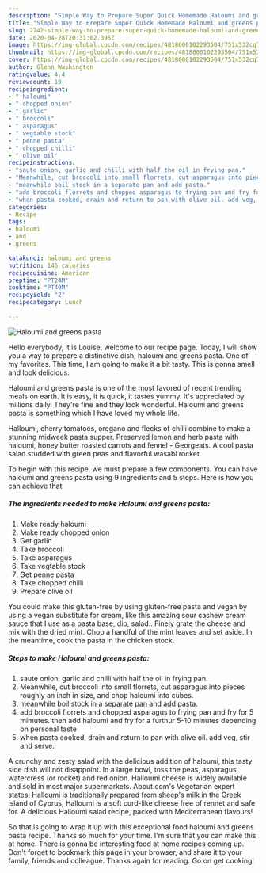 ```yaml
---
description: "Simple Way to Prepare Super Quick Homemade Haloumi and greens pasta"
title: "Simple Way to Prepare Super Quick Homemade Haloumi and greens pasta"
slug: 2742-simple-way-to-prepare-super-quick-homemade-haloumi-and-greens-pasta
date: 2020-04-28T20:31:02.395Z
image: https://img-global.cpcdn.com/recipes/4818000102293504/751x532cq70/haloumi-and-greens-pasta-recipe-main-photo.jpg
thumbnail: https://img-global.cpcdn.com/recipes/4818000102293504/751x532cq70/haloumi-and-greens-pasta-recipe-main-photo.jpg
cover: https://img-global.cpcdn.com/recipes/4818000102293504/751x532cq70/haloumi-and-greens-pasta-recipe-main-photo.jpg
author: Glenn Washington
ratingvalue: 4.4
reviewcount: 10
recipeingredient:
- " haloumi"
- " chopped onion"
- " garlic"
- " broccoli"
- " asparagus"
- " vegtable stock"
- " penne pasta"
- " chopped chilli"
- " olive oil"
recipeinstructions:
- "saute onion, garlic and chilli with half the oil in frying pan."
- "Meanwhile, cut broccoli into small florrets, cut asparagus into pieces roughly an inch in size, and chop haloumi into cubes."
- "meanwhile boil stock in a separate pan and add pasta."
- "add broccoli florrets and chopped asparagus to frying pan and fry for 5 mimutes. then add haloumi and fry for a furthur 5-10 minutes depending on personal taste"
- "when pasta cooked, drain and return to pan with olive oil. add veg, stir and serve."
categories:
- Recipe
tags:
- haloumi
- and
- greens

katakunci: haloumi and greens 
nutrition: 146 calories
recipecuisine: American
preptime: "PT24M"
cooktime: "PT49M"
recipeyield: "2"
recipecategory: Lunch

---
```



![Haloumi and greens pasta](https://img-global.cpcdn.com/recipes/4818000102293504/751x532cq70/haloumi-and-greens-pasta-recipe-main-photo.jpg)

Hello everybody, it is Louise, welcome to our recipe page. Today, I will show you a way to prepare a distinctive dish, haloumi and greens pasta. One of my favorites. This time, I am going to make it a bit tasty. This is gonna smell and look delicious.

Haloumi and greens pasta is one of the most favored of recent trending meals on earth. It is easy, it is quick, it tastes yummy. It's appreciated by millions daily. They're fine and they look wonderful. Haloumi and greens pasta is something which I have loved my whole life.

Halloumi, cherry tomatoes, oregano and flecks of chilli combine to make a stunning midweek pasta supper. Preserved lemon and herb pasta with haloumi, honey butter roasted carrots and fennel - Georgeats. A cool pasta salad studded with green peas and flavorful wasabi rocket.


To begin with this recipe, we must prepare a few components. You can have haloumi and greens pasta using 9 ingredients and 5 steps. Here is how you can achieve that.

<!--inarticleads1-->

##### The ingredients needed to make Haloumi and greens pasta:

1. Make ready  haloumi
1. Make ready  chopped onion
1. Get  garlic
1. Take  broccoli
1. Take  asparagus
1. Take  vegtable stock
1. Get  penne pasta
1. Take  chopped chilli
1. Prepare  olive oil


You could make this gluten-free by using gluten-free pasta and vegan by using a vegan substitute for cream, like this amazing sour cashew cream sauce that I use as a pasta base, dip, salad.. Finely grate the cheese and mix with the dried mint. Chop a handful of the mint leaves and set aside. In the meantime, cook the pasta in the chicken stock. 

<!--inarticleads2-->

##### Steps to make Haloumi and greens pasta:

1. saute onion, garlic and chilli with half the oil in frying pan.
1. Meanwhile, cut broccoli into small florrets, cut asparagus into pieces roughly an inch in size, and chop haloumi into cubes.
1. meanwhile boil stock in a separate pan and add pasta.
1. add broccoli florrets and chopped asparagus to frying pan and fry for 5 mimutes. then add haloumi and fry for a furthur 5-10 minutes depending on personal taste
1. when pasta cooked, drain and return to pan with olive oil. add veg, stir and serve.


A crunchy and zesty salad with the delicious addition of haloumi, this tasty side dish will not disappoint. In a large bowl, toss the peas, asparagus, watercress (or rocket) and red onion. Halloumi cheese is widely available and sold in most major supermarkets. About.com&#39;s Vegetarian expert states: Halloumi is traditionally prepared from sheep&#39;s milk in the Greek island of Cyprus, Halloumi is a soft curd-like cheese free of rennet and safe for. A delicious Halloumi salad recipe, packed with Mediterranean flavours! 

So that is going to wrap it up with this exceptional food haloumi and greens pasta recipe. Thanks so much for your time. I'm sure that you can make this at home. There is gonna be interesting food at home recipes coming up. Don't forget to bookmark this page in your browser, and share it to your family, friends and colleague. Thanks again for reading. Go on get cooking!
